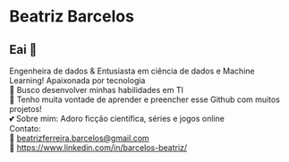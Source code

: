 
<!--
**beabarcelos/beabarcelos** is a ✨ _special_ ✨ repository because its `README.md` (this file) appears on your GitHub profile.

Here are some ideas to get you started:

- 🔭 I’m currently working on ...
- 🌱 I’m currently learning ...
- 👯 I’m looking to collaborate on ...
- 🤔 I’m looking for help with ...
- 💬 Ask me about ...
- 📫 How to reach me: ...
- 😄 Pronouns: ...
- ⚡ Fun fact: ...
-->

# Beatriz Barcelos

## Eai 👋
Engenheira de dados & Entusiasta em ciência de dados e Machine Learning! Apaixonada por tecnologia
<br/> :rocket: Busco desenvolver minhas habilidades em TI
<br/> :purple_heart: Tenho muita vontade de aprender e preencher esse Github com muitos projetos!
<br/> :two_hearts: Sobre mim: Adoro ficção científica, séries e jogos online
<br/> Contato:
<br/> :email: beatrizferreira.barcelos@gmail.com
<br/> :woman: https://www.linkedin.com/in/barcelos-beatriz/


